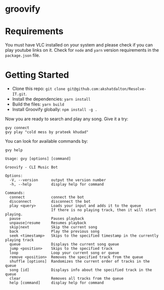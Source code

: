 # groovify

# Requirements

You must have VLC installed on your system and please check if you can play youtube links on it.
Check for `node` and `yarn` version requirements in the `package.json` file.

# Getting Started

-   Clone this repo: `git clone git@github.com:akshatdalton/Resolve-IT.git`.
-   Install the dependencies: `yarn install`
-   Build the files: `yarn build`
-   Install Groovify globally: `npm install -g .`

Now you are ready to search and play any song. Give it a try:

```shell
gvy connect
gvy play "cold mess by prateek khudad"
```

You can look for available commands by:

```shell
gvy help

Usage: gvy [options] [command]

Groovify - CLI Music Bot

Options:
  -V, --version      output the version number
  -h, --help         display help for command

Commands:
  connect            connect the bot
  disconnect         disconnect the bot
  play <query>       Loads your input and adds it to the queue
                     If there is no playing track, then it will start playing.
  pause              Pauses playback
  unpause|resume     Resumes playback
  skip|next          Skip the current song
  back               Play the previous song
  seek <timestamp>   Skips to the specified timestamp in the currently playing track
  queue              Displays the current song queue
  jump <position>    Skips to the specified track
  loop               Loop your current song or queue
  remove <position>  Removes the specified track from the queue
  shuffle [options]  Randomizes the current order of tracks in the queue
  song [id]          Displays info about the specified track in the queue
  clear              Removes all tracks from the queue
  help [command]     display help for command

```
